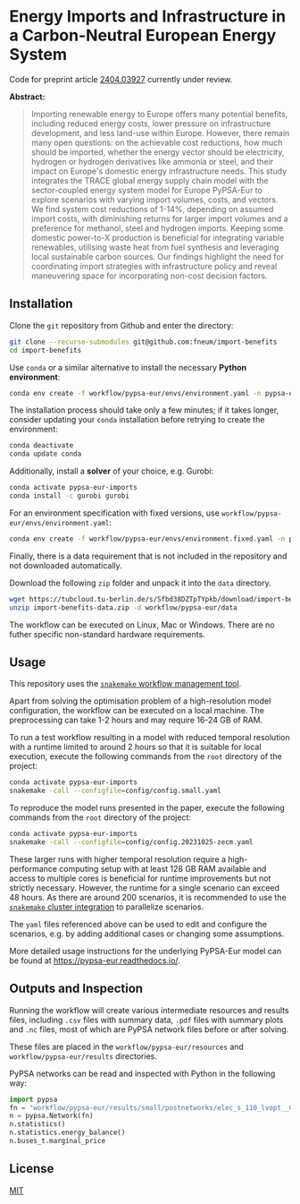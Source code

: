 # Energy Imports and Infrastructure in a Carbon-Neutral European Energy System

Code for preprint article [2404.03927](https://arxiv.org/abs/2404.03927) currently under review.

**Abstract:**

> Importing renewable energy to Europe offers many potential benefits, including reduced energy costs, lower pressure on infrastructure development, and less land-use within Europe. However, there remain many open questions: on the achievable cost reductions, how much should be imported, whether the energy vector should be electricity, hydrogen or hydrogen derivatives like ammonia or steel, and their impact on Europe's domestic energy infrastructure needs. This study integrates the TRACE global energy supply chain model with the sector-coupled energy system model for Europe PyPSA-Eur to explore scenarios with varying import volumes, costs, and vectors. We find system cost reductions of 1-14%, depending on assumed import costs, with diminishing returns for larger import volumes and a preference for methanol, steel and hydrogen imports. Keeping some domestic power-to-X production is beneficial for integrating variable renewables, utilising waste heat from fuel synthesis and leveraging local sustainable carbon sources. Our findings highlight the need for coordinating import strategies with infrastructure policy and reveal maneuvering space for incorporating non-cost decision factors.

## Installation

Clone the `git` repository from Github and enter the directory:

```sh
git clone --recurse-submodules git@github.com:fneum/import-benefits
cd import-benefits
```

Use `conda` or a similar alternative to install the necessary **Python environment**:

```sh
conda env create -f workflow/pypsa-eur/envs/environment.yaml -n pypsa-eur-imports
```

The installation process should take only a few minutes; if it takes longer, consider updating your `conda` installation before retrying to create the environment:

```sh
conda deactivate
conda update conda
```

Additionally, install a **solver** of your choice, e.g. Gurobi:

```sh
conda activate pypsa-eur-imports
conda install -c gurobi gurobi
```

For an environment specification with fixed versions, use `workflow/pypsa-eur/envs/environment.yaml`:

```sh
conda env create -f workflow/pypsa-eur/envs/environment.fixed.yaml -n pypsa-eur-imports-fixed
```

Finally, there is a data requirement that is not included in the repository and not downloaded automatically.

Download the following `zip` folder and unpack it into the `data` directory.

```sh
wget https://tubcloud.tu-berlin.de/s/Sfbd38DZTpTYpkb/download/import-benefits-data.zip
unzip import-benefits-data.zip -d workflow/pypsa-eur/data
```

The workflow can be executed on Linux, Mac or Windows. There are no futher specific non-standard hardware requirements.

## Usage

This repository uses the [`snakemake` workflow management tool](https://snakemake.readthedocs.io/en/stable/).

Apart from solving the optimisation problem of a high-resolution model configuration, the workflow can be executed on a local machine. The preprocessing can take 1-2 hours and may require 16-24 GB of RAM.

To run a test workflow resulting in a model with reduced temporal resolution with a runtime limited to around 2 hours so that it is suitable for local execution, execute the following commands from the `root` directory of the project:

```sh
conda activate pypsa-eur-imports
snakemake -call --configfile=config/config.small.yaml
```

To reproduce the model runs presented in the paper, execute the following commands from the `root` directory of the project:

```sh
conda activate pypsa-eur-imports
snakemake -call --configfile=config/config.20231025-zecm.yaml
```

These larger runs with higher temporal resolution require a high-performance computing setup with at least 128 GB RAM available and access to multiple cores is beneficial for runtime improvements but not strictly necessary. However, the runtime for a single scenario can exceed 48 hours. As there are around 200 scenarios, it is recommended to use the [`snakemake` cluster integration](https://snakemake.readthedocs.io/en/v7.19.1/executing/cluster.html) to parallelize scenarios.

The `yaml` files referenced above can be used to edit and configure the scenarios, e.g. by adding additional cases or changing some assumptions.

More detailed usage instructions for the underlying PyPSA-Eur model can be found
at https://pypsa-eur.readthedocs.io/.

## Outputs and Inspection

Running the workflow will create various intermediate resources and results files, including `.csv` files with summary data, `.pdf` files with summary plots and `.nc` files, most of which are PyPSA network files before or after solving.

These files are placed in the `workflow/pypsa-eur/resources` and `workflow/pypsa-eur/results` directories.

PyPSA networks can be read and inspected with Python in the following way:

```py
import pypsa
fn = "workflow/pypsa-eur/results/small/postnetworks/elec_s_110_lvopt__Co2L0-365H-T-H-B-I-S-A-imp_2050.nc"
n = pypsa.Network(fn)
n.statistics()
n.statistics.energy_balance()
n.buses_t.marginal_price
```

## License

[MIT](LICENSE)
